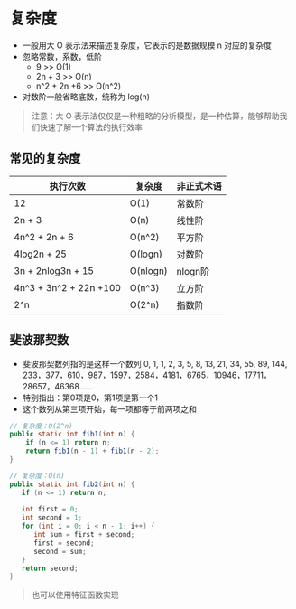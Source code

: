 # 复杂度

- 一般用大 O 表示法来描述复杂度，它表示的是数据规模 n 对应的复杂度
- 忽略常数，系数，低阶
  - 9 >> O(1)
  - 2n + 3 >> O(n)
  - n^2 + 2n +6 >> O(n^2)
- 对数阶一般省略底数，统称为 log(n)

> 注意：大 O 表示法仅仅是一种粗略的分析模型，是一种估算，能够帮助我们快速了解一个算法的执行效率

## 常见的复杂度

| 执行次数               | 复杂度   | 非正式术语 |
| ---------------------- | -------- | ---------- |
| 12                     | O(1)     | 常数阶     |
| 2n + 3                 | O(n)     | 线性阶     |
| 4n^2 + 2n + 6          | O(n^2)   | 平方阶     |
| 4log2n + 25            | O(logn)  | 对数阶     |
| 3n + 2nlog3n + 15      | O(nlogn) | nlogn阶    |
| 4n^3 + 3n^2 + 22n +100 | O(n^3)   | 立方阶     |
| 2^n                    | O(2^n)   | 指数阶     |

## 斐波那契数

- 斐波那契数列指的是这样一个数列 0, 1, 1, 2, 3, 5, 8, 13, 21, 34, 55, 89, 144, 233，377，610，987，1597，2584，4181，6765，10946，17711，28657，46368……
- 特别指出：第0项是0，第1项是第一个1
- 这个数列从第三项开始，每一项都等于前两项之和

```java
// 复杂度：O(2^n)
public static int fib1(int n) {
    if (n <= 1) return n;
    return fib1(n - 1) + fib1(n - 2);
}
```

```java
// 复杂度：O(n)
public static int fib2(int n) {
   if (n <= 1) return n;
   
   int first = 0;
   int second = 1;
   for (int i = 0; i < n - 1; i++) {
      int sum = first + second;
      first = second;
      second = sum;
   }
   return second;
}
```

> 也可以使用特征函数实现